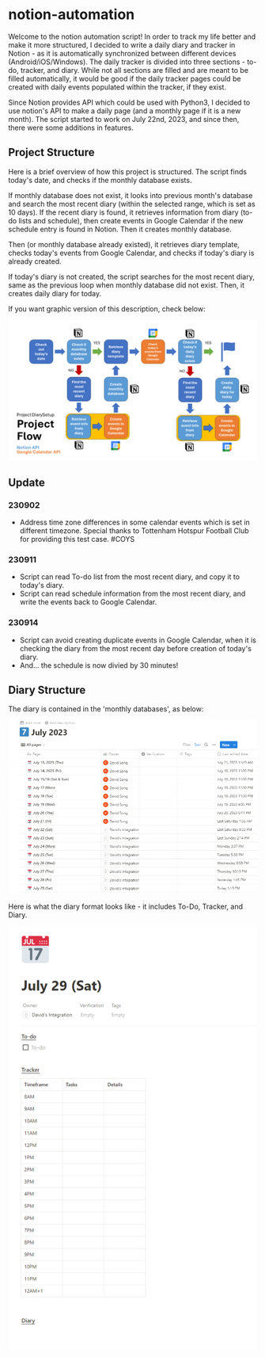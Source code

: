﻿# notion-automation

Welcome to the notion automation script! In order to track my life better and make it more structured, I decided to write a daily diary and tracker in Notion - as it is automatically synchronized between different devices (Android/iOS/Windows). The daily tracker is divided into three sections - to-do, tracker, and diary. While not all sections are filled and are meant to be filled automatically, it would be good if the daily tracker pages could be created with daily events populated within the tracker, if they exist.

Since Notion provides API which could be used with Python3, I decided to use notion's API to make a daily page (and a monthly page if it is a new month). The script started to work on July 22nd, 2023, and since then, there were some additions in features.

## Project Structure
Here is a brief overview of how this project is structured. The script finds today's date, and checks if the monthly database exists. 

If monthly database does not exist, it looks into previous month's database and search the most recent diary (within the selected range, which is set as 10 days). If the recent diary is found, it retrieves information from diary (to-do lists and schedule), then create events in Google Calendar if the new schedule entry is found in Notion. Then it creates monthly database.

Then (or monthly database already existed), it retrieves diary template, checks today's events from Google Calendar, and checks if today's diary is already created.

If today's diary is not created, the script searches for the most recent diary, same as the previous loop when monthly database did not exist. Then, it creates daily diary for today.

If you want graphic version of this description, check below:

![alt text](https://github.com/david4270/notion-automation/blob/main/files/project_flow.png?raw=true)

## Update
### 230902
- Address time zone differences in some calendar events which is set in different timezone. Special thanks to Tottenham Hotspur Football Club for providing this test case. #COYS

### 230911
- Script can read To-do list from the most recent diary, and copy it to today's diary.
- Script can read schedule information from the most recent diary, and write the events back to Google Calendar.

### 230914
- Script can avoid creating duplicate events in Google Calendar, when it is checking the diary from the most recent day before creation of today's diary.
- And... the schedule is now divied by 30 minutes!

## Diary Structure
The diary is contained in the 'monthly databases', as below:

![alt text](https://github.com/david4270/notion-automation/blob/main/files/monthly.png?raw=true)

Here is what the diary format looks like - it includes To-Do, Tracker, and Diary.

![alt text](https://github.com/david4270/notion-automation/blob/main/files/diary.png?raw=true)
